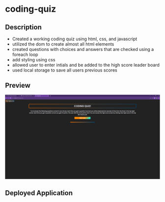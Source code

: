# coding-quiz

## Description

- Created a working coding quiz using html, css, and javascript
- utilized the dom to create almost all html elements
- created questions with choices and answers that are checked using a foreach loop
- add styling using css
- allowed user to enter intials and be added to the high score leader board
- used local storage to save all users previous scores

## Preview
![Alt text](<./assets/Coding Quiz - Google Chrome 9_12_2023 8_14_50 PM.png>)

## Deployed Application
